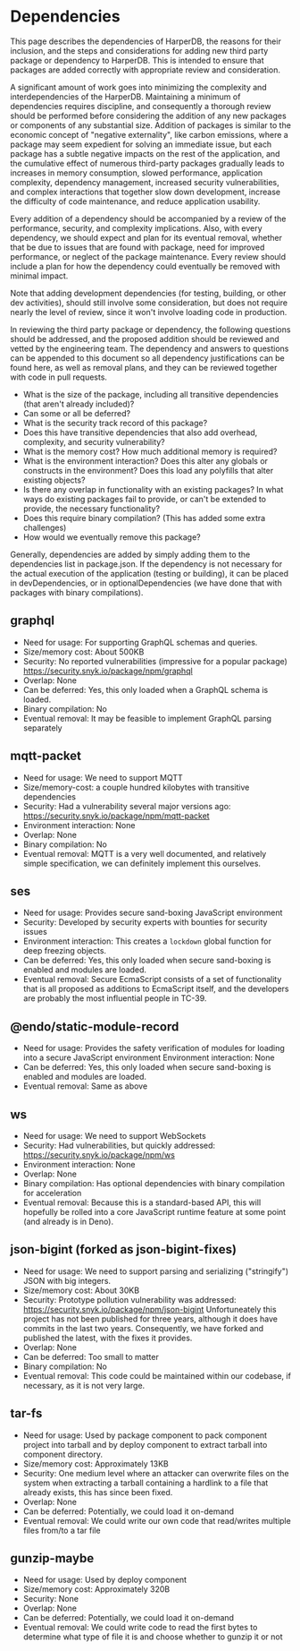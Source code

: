 # Dependencies

This page describes the dependencies of HarperDB, the reasons for their inclusion, and the steps and considerations for adding new third party package or dependency to HarperDB. This is intended to ensure that packages are added correctly with appropriate review and consideration.

A significant amount of work goes into minimizing the complexity and interdependencies of the HarperDB. Maintaining a minimum of dependencies requires discipline, and consequently a thorough review should be performed before considering the addition of any new packages or components of any substantial size. Addition of packages is similar to the economic concept of "negative externality", like carbon emissions, where a package may seem expedient for solving an immediate issue, but each package has a subtle negative impacts on the rest of the application, and the cumulative effect of numerous third-party packages gradually leads to increases in memory consumption, slowed performance, application complexity, dependency management, increased security vulnerabilities, and complex interactions that together slow down development, increase the difficulty of code maintenance, and reduce application usability.

Every addition of a dependency should be accompanied by a review of the performance, security, and complexity implications. Also, with every dependency, we should expect and plan for its eventual removal, whether that be due to issues that are found with package, need for improved performance, or neglect of the package maintenance. Every review should include a plan for how the dependency could eventually be removed with minimal impact. 

Note that adding development dependencies (for testing, building, or other dev activities), should still involve some consideration, but does not require nearly the level of review, since it won't involve loading code in production.

In reviewing the third party package or dependency, the following questions should be addressed, and the proposed addition should be reviewed and vetted by the engineering team. The dependency and answers to questions can be appended to this document so all dependency justifications can be found here, as well as removal plans, and they can be reviewed together with code in pull requests.  

* What is the size of the package, including all transitive dependencies (that aren't already included)?
* Can some or all be deferred?
* What is the security track record of this package?
* Does this have transitive dependencies that also add overhead, complexity, and security vulnerability?
* What is the memory cost? How much additional memory is required?
* What is the environment interaction? Does this alter any globals or constructs in the environment? Does this load any polyfills that alter existing objects?
* Is there any overlap in functionality with an existing packages? In what ways do existing packages fail to provide, or can't be extended to provide, the necessary functionality?
* Does this require binary compilation? (This has added some extra challenges)
* How would we eventually remove this package?

Generally, dependencies are added by simply adding them to the dependencies list in package.json. If the dependency is not necessary for the actual execution of the application (testing or building), it can be placed in devDependencies, or in optionalDependencies (we have done that with packages with binary compilations).

## graphql
* Need for usage: For supporting GraphQL schemas and queries.
* Size/memory cost: About 500KB
* Security: No reported vulnerabilities (impressive for a popular package) https://security.snyk.io/package/npm/graphql
* Overlap: None
* Can be deferred: Yes, this only loaded when a GraphQL schema is loaded.
* Binary compilation: No
* Eventual removal: It may be feasible to implement GraphQL parsing separately


## mqtt-packet
* Need for usage: We need to support MQTT
* Size/memory-cost: a couple hundred kilobytes with transitive dependencies
* Security: Had a vulnerability several major versions ago: https://security.snyk.io/package/npm/mqtt-packet
* Environment interaction: None
* Overlap: None
* Binary compilation: No
* Eventual removal: MQTT is a very well documented, and relatively simple specification, we can definitely implement this ourselves.

## ses
* Need for usage: Provides secure sand-boxing JavaScript environment
* Security: Developed by security experts with bounties for security issues
* Environment interaction: This creates a `lockdown` global function for deep freezing objects.
* Can be deferred: Yes, this only loaded when secure sand-boxing is enabled and modules are loaded.
* Eventual removal: Secure EcmaScript consists of a set of functionality that is all proposed as additions to EcmaScript itself, and the developers are probably the most influential people in TC-39.

## @endo/static-module-record
* Need for usage: Provides the safety verification of modules for loading into a secure JavaScript environment
Environment interaction: None
* Can be deferred: Yes, this only loaded when secure sand-boxing is enabled and modules are loaded.
* Eventual removal: Same as above

## ws
* Need for usage: We need to support WebSockets
* Security: Had vulnerabilities, but quickly addressed: https://security.snyk.io/package/npm/ws
* Environment interaction: None
* Overlap: None
* Binary compilation: Has optional dependencies with binary compilation for acceleration
* Eventual removal: Because this is a standard-based API, this will hopefully be rolled into a core JavaScript runtime feature at some point (and already is in Deno).

## json-bigint (forked as json-bigint-fixes)
* Need for usage: We need to support parsing and serializing ("stringify") JSON with big integers.
* Size/memory cost: About 30KB
* Security: Prototype pollution vulnerability was addressed: https://security.snyk.io/package/npm/json-bigint
Unfortuneately this project has not been published for three years, although it does have commits in the last two years. Consequently, we have forked and published the latest, with the fixes it provides.
* Overlap: None
* Can be deferred: Too small to matter
* Binary compilation: No
* Eventual removal: This code could be maintained within our codebase, if necessary, as it is not very large.

## tar-fs
* Need for usage: Used by package component to pack component project into tarball and by deploy component to extract tarball into component directory.
* Size/memory cost: Approximately 13KB
* Security: One medium level where an attacker can overwrite files on the system when extracting a tarball containing a hardlink to a file that already exists, this has since been fixed.
* Overlap: None
* Can be deferred: Potentially, we could load it on-demand
* Eventual removal: We could write our own code that read/writes multiple files from/to a tar file

## gunzip-maybe
* Need for usage: Used by deploy component 
* Size/memory cost: Approximately 320B
* Security: None
* Overlap: None
* Can be deferred: Potentially, we could load it on-demand
* Eventual removal: We could write code to read the first bytes to determine what type of file it is and choose whether to gunzip it or not